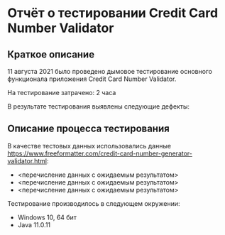 # Отчёт о тестировании Credit Card Number Validator

## Краткое описание

11 августа 2021 было проведено дымовое тестирование основного функционала приложения Credit Card Number Validator.

На тестирование затрачено: 2 часа

В результате тестирования выявлены следующие дефекты:


## Описание процесса тестирования

В качестве тестовых данных использовались данные https://www.freeformatter.com/credit-card-number-generator-validator.html:
* <перечисление данных с ожидаемым результатом>
* <перечисление данных с ожидаемым результатом>
* <перечисление данных с ожидаемым результатом>

Тестирование производилось в следующем окружении:
* Windows 10, 64 бит
* Java 11.0.11
